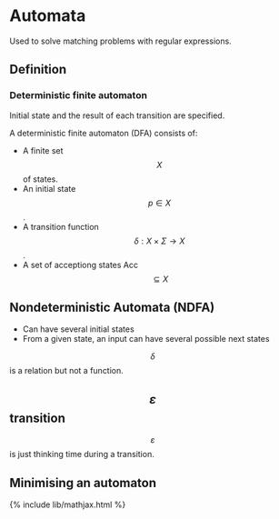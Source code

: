 # Automata

Used to solve matching problems with regular expressions.

## Definition

### Deterministic finite automaton

Initial state and the result of each transition are specified.

A deterministic finite automaton (DFA) consists of:

- A finite set $$X$$ of states.
- An initial state $$p \in X$$.
- A transition function $$\delta: X \times \Sigma \longrightarrow X$$.
- A set of acceptiong states Acc $$\subseteq X$$

## Nondeterministic Automata (NDFA)

- Can have several initial states
- From a given state, an input can have several possible next states


$$\delta$$ is a relation but not a function.



## $$\varepsilon$$ transition

$$\varepsilon$$ is just thinking time during a transition. 

## Minimising an automaton

{% include lib/mathjax.html %}